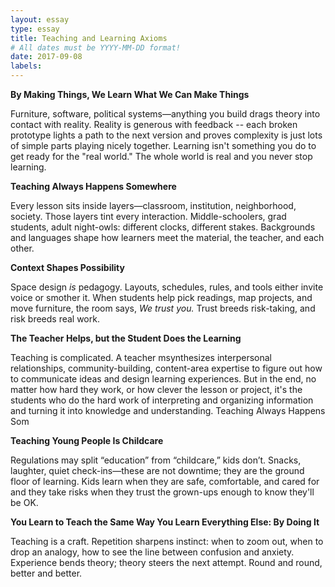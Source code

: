 ```yaml
---
layout: essay
type: essay
title: Teaching and Learning Axioms
# All dates must be YYYY-MM-DD format!
date: 2017-09-08
labels:
---
```


**By Making Things, We Learn What We Can Make Things**

Furniture, software, political systems—anything you build drags theory into
contact with reality.  Reality is generous with feedback -- each broken prototype lights a path to the next version and proves complexity
is just lots of simple parts playing nicely together.  Learning isn't something you do to get ready for the "real world."  The whole world is real and you never stop learning.

**Teaching Always Happens Somewhere**

Every lesson sits inside layers—classroom, institution, neighborhood, society.
Those layers tint every interaction.  Middle-schoolers, grad students, adult
night-owls: different clocks, different stakes.  Backgrounds and languages shape
how learners meet the material, the teacher, and each other.

**Context Shapes Possibility**

Space design *is* pedagogy.  Layouts, schedules, rules, and tools either invite
voice or smother it.  When students help pick readings, map projects, and move
furniture, the room says, *We trust you.*  Trust breeds risk-taking, and risk
breeds real work.

**The Teacher Helps, but the Student Does the Learning**

Teaching is complicated. A teacher msynthesizes interpersonal relationships, community-building, content-area expertise to figure out how to communicate ideas and design learning experiences.  But in the end, no matter how hard they work, or how clever the lesson or project, it's the students who do the hard work of interpreting and organizing information and turning it into knowledge and understanding. 
Teaching Always Happens Som

**Teaching Young People Is Childcare**

Regulations may split “education” from “childcare,” kids don’t.  Snacks,
laughter, quiet check-ins—these are not downtime; they are the ground floor of
learning.  Kids learn when they are safe, comfortable, and cared for and they
take risks when they trust the grown-ups enough to know they'll be OK.

**You Learn to Teach the Same Way You Learn Everything Else: By Doing It**

Teaching is a craft.  Repetition sharpens instinct: when to zoom
out, when to drop an analogy, how to see the line between confusion and
anxiety.  Experience bends theory; theory steers the next attempt.  Round and
round, better and better.
